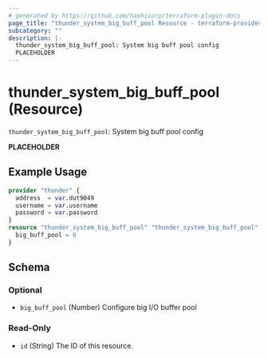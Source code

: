 ```yaml
---
# generated by https://github.com/hashicorp/terraform-plugin-docs
page_title: "thunder_system_big_buff_pool Resource - terraform-provider-thunder"
subcategory: ""
description: |-
  thunder_system_big_buff_pool: System big buff pool config
  PLACEHOLDER
---
```


# thunder_system_big_buff_pool (Resource)

`thunder_system_big_buff_pool`: System big buff pool config

__PLACEHOLDER__

## Example Usage

```terraform
provider "thunder" {
  address  = var.dut9049
  username = var.username
  password = var.password
}
resource "thunder_system_big_buff_pool" "thunder_system_big_buff_pool" {
  big_buff_pool = 0
}
```

<!-- schema generated by tfplugindocs -->
## Schema

### Optional

- `big_buff_pool` (Number) Configure big I/O buffer pool

### Read-Only

- `id` (String) The ID of this resource.



